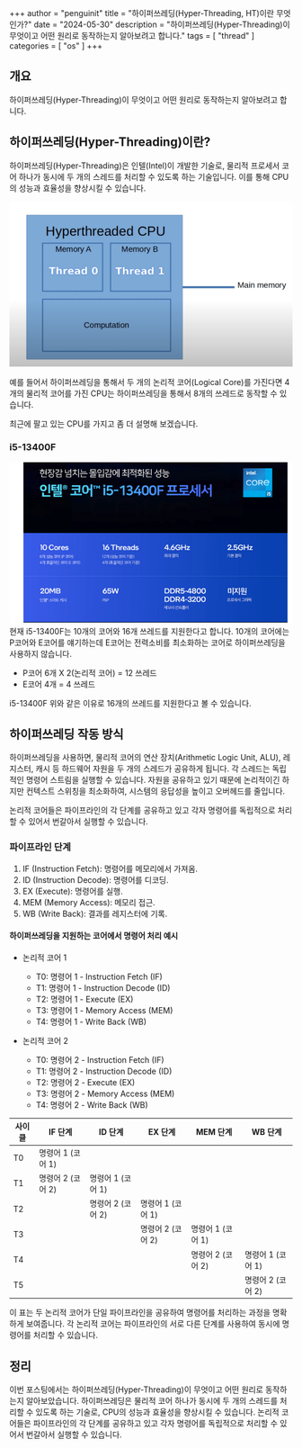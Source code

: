 +++
author = "penguinit"
title = "하이퍼쓰레딩(Hyper-Threading, HT)이란 무엇인가?"
date = "2024-05-30"
description = "하이퍼쓰레딩(Hyper-Threading)이 무엇이고 어떤 원리로 동작하는지 알아보려고 합니다."
tags = [
"thread"
]
categories = [
"os"
]
+++

## 개요
하이퍼쓰레딩(Hyper-Threading)이 무엇이고 어떤 원리로 동작하는지 알아보려고 합니다.

## 하이퍼쓰레딩(Hyper-Threading)이란?
하이퍼쓰레딩(Hyper-Threading)은 인텔(Intel)이 개발한 기술로, 물리적 프로세서 코어 하나가 동시에 두 개의 스레드를 처리할 수 있도록 하는 기술입니다. 이를 통해 CPU의 성능과 효율성을 향상시킬 수 있습니다.

![img.png](images/image1.png)

예를 들어서 하이퍼쓰레딩을 통해서 두 개의 논리적 코어(Logical Core)를 가진다면 4개의 물리적 코어를 가진 CPU는 하이퍼쓰레딩을 통해서 8개의 쓰레드로 동작할 수 있습니다.

최근에 팔고 있는 CPU를 가지고 좀 더 설명해 보겠습니다. 

### i5-13400F

![img.png](images/image2.png)
현재 i5-13400F는 10개의 코어와 16개 쓰레드를 지원한다고 합니다. 10개의 코어에는 P코어와 E코어를 얘기하는데 E코어는 전력소비를 최소화하는 코어로 하이퍼쓰레딩을 사용하지 않습니다.

- P코어 6개 X 2(논리적 코어) = 12 쓰레드
- E코어 4개 = 4 쓰레드

i5-13400F 위와 같은 이유로 16개의 쓰레드를 지원한다고 볼 수 있습니다.

## 하이퍼쓰레딩 작동 방식
하이퍼쓰레딩을 사용하면, 물리적 코어의 연산 장치(Arithmetic Logic Unit, ALU), 레지스터, 캐시 등 하드웨어 자원을 두 개의 스레드가 공유하게 됩니다. 각 스레드는 독립적인 명령어 스트림을 실행할 수 있습니다. 자원을 공유하고 있기 때문에 논리적이긴 하지만 컨텍스트 스위칭을 최소화하여, 시스템의 응답성을 높이고 오버헤드를 줄입니다.

논리적 코어들은 파이프라인의 각 단계를 공유하고 있고 각자 명령어를 독립적으로 처리할 수 있어서 번갈아서 실행할 수 있습니다.

### 파이프라인 단계
1. IF (Instruction Fetch): 명령어를 메모리에서 가져옴.
2. ID (Instruction Decode): 명령어를 디코딩.
3. EX (Execute): 명령어를 실행.
4. MEM (Memory Access): 메모리 접근.
5. WB (Write Back): 결과를 레지스터에 기록.

#### 하이퍼쓰레딩을 지원하는 코어에서 명령어 처리 예시

- 논리적 코어 1
  - T0: 명령어 1 - Instruction Fetch (IF)
  - T1: 명령어 1 - Instruction Decode (ID)
  - T2: 명령어 1 - Execute (EX)
  - T3: 명령어 1 - Memory Access (MEM)
  - T4: 명령어 1 - Write Back (WB)

- 논리적 코어 2
  - T0: 명령어 2 - Instruction Fetch (IF)
  - T1: 명령어 2 - Instruction Decode (ID)
  - T2: 명령어 2 - Execute (EX)
  - T3: 명령어 2 - Memory Access (MEM)
  - T4: 명령어 2 - Write Back (WB)

| 사이클 | IF 단계        | ID 단계        | EX 단계        | MEM 단계       | WB 단계        |
|-----|--------------|--------------|--------------|--------------|--------------|
| T0  | 명령어 1 (코어 1) |              |              |              |              |
| T1  | 명령어 2 (코어 2) | 명령어 1 (코어 1) |              |              |              |
| T2  |              | 명령어 2 (코어 2) | 명령어 1 (코어 1) |              |              |
| T3  |              |              | 명령어 2 (코어 2) | 명령어 1 (코어 1) |              |
| T4  |              |              |              | 명령어 2 (코어 2) | 명령어 1 (코어 1) |
| T5  |              |              |              |              | 명령어 2 (코어 2) |

이 표는 두 논리적 코어가 단일 파이프라인을 공유하여 명령어를 처리하는 과정을 명확하게 보여줍니다. 각 논리적 코어는 파이프라인의 서로 다른 단계를 사용하여 동시에 명령어를 처리할 수 있습니다.


## 정리
이번 포스팅에서는 하이퍼쓰레딩(Hyper-Threading)이 무엇이고 어떤 원리로 동작하는지 알아보았습니다. 하이퍼쓰레딩은 물리적 코어 하나가 동시에 두 개의 스레드를 처리할 수 있도록 하는 기술로, CPU의 성능과 효율성을 향상시킬 수 있습니다. 논리적 코어들은 파이프라인의 각 단계를 공유하고 있고 각자 명령어를 독립적으로 처리할 수 있어서 번갈아서 실행할 수 있습니다.